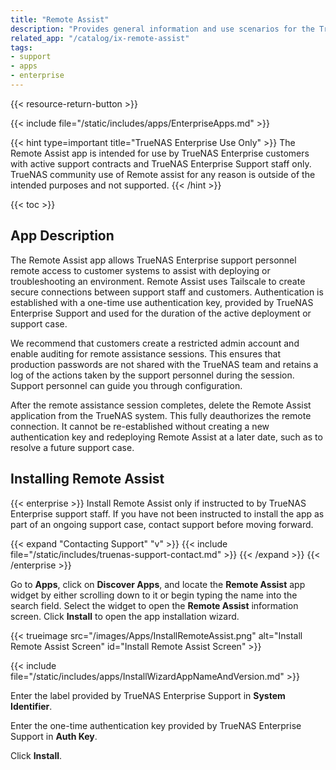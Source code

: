 ```yaml
---
title: "Remote Assist"
description: "Provides general information and use scenarios for the TrueNAS Enterprise Remote Assist app, which allows iXsystems support personnel remote access to TrueNAS Enterprise systems."
related_app: "/catalog/ix-remote-assist"
tags:
- support
- apps
- enterprise
---
```


{{< resource-return-button >}}

{{< include file="/static/includes/apps/EnterpriseApps.md" >}}

{{< hint type=important title="TrueNAS Enterprise Use Only" >}}
The Remote Assist app is intended for use by TrueNAS Enterprise customers with active support contracts and TrueNAS Enterprise Support staff only.
TrueNAS community use of Remote assist for any reason is outside of the intended purposes and not supported.
{{< /hint >}}

{{< toc >}}

## App Description

The Remote Assist app allows TrueNAS Enterprise support personnel remote access to customer systems to assist with deploying or troubleshooting an environment.
Remote Assist uses Tailscale to create secure connections between support staff and customers.
Authentication is established with a one-time use authentication key, provided by TrueNAS Enterprise Support and used for the duration of the active deployment or support case.

We recommend that customers create a restricted admin account and enable auditing for remote assistance sessions.
This ensures that production passwords are not shared with the TrueNAS team and retains a log of the actions taken by the support personnel during the session.
Support personnel can guide you through configuration.

After the remote assistance session completes, delete the Remote Assist application from the TrueNAS system.
This fully deauthorizes the remote connection.
It cannot be re-established without creating a new authentication key and redeploying Remote Assist at a later date, such as to resolve a future support case.

## Installing Remote Assist

{{< enterprise >}}
Install Remote Assist only if instructed to by TrueNAS Enterprise support staff.
If you have not been instructed to install the app as part of an ongoing support case, contact support before moving forward.

{{< expand "Contacting Support" "v" >}}
{{< include file="/static/includes/truenas-support-contact.md" >}}
{{< /expand >}}
{{< /enterprise >}}

Go to **Apps**, click on **Discover Apps**, and locate the **Remote Assist** app widget by either scrolling down to it or begin typing the name into the search field.
Select the widget to open the **Remote Assist** information screen.
Click **Install** to open the app installation wizard.

{{< trueimage src="/images/Apps/InstallRemoteAssist.png" alt="Install Remote Assist Screen" id="Install Remote Assist Screen" >}}

{{< include file="/static/includes/apps/InstallWizardAppNameAndVersion.md" >}}

Enter the label provided by TrueNAS Enterprise Support in **System Identifier**.

Enter the one-time authentication key provided by TrueNAS Enterprise Support in **Auth Key**.

Click **Install**.
